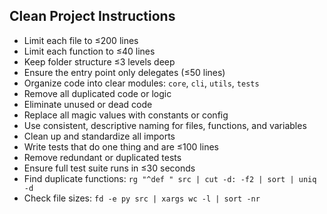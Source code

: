 ## Clean Project Instructions

- Limit each file to ≤200 lines
- Limit each function to ≤40 lines
- Keep folder structure ≤3 levels deep
- Ensure the entry point only delegates (≤50 lines)
- Organize code into clear modules: `core`, `cli`, `utils`, `tests`
- Remove all duplicated code or logic
- Eliminate unused or dead code
- Replace all magic values with constants or config
- Use consistent, descriptive naming for files, functions, and variables
- Clean up and standardize all imports
- Write tests that do one thing and are ≤100 lines
- Remove redundant or duplicated tests
- Ensure full test suite runs in ≤30 seconds
- Find duplicate functions: `rg "^def " src | cut -d: -f2 | sort | uniq -d`
- Check file sizes: `fd -e py src | xargs wc -l | sort -nr`
